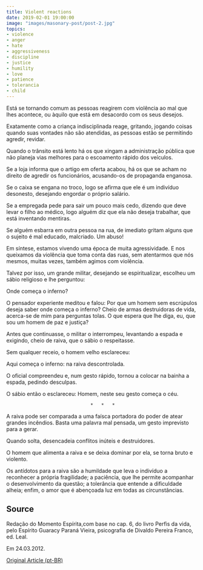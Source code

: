 ```yaml
---
title: Violent reactions
date: 2019-02-01 19:00:00
image: "images/masonary-post/post-2.jpg"
topics: 
- violence
- anger
- hate
- aggressiveness
- discipline
- justice
- humility
- love
- patience
- tolerancia
- child
---
```


Está se tornando comum as pessoas reagirem com violência ao mal que lhes
acontece, ou àquilo que está em desacordo com os seus desejos.

Exatamente como a criança indisciplinada reage, gritando, jogando coisas quando
suas vontades não são atendidas, as pessoas estão se permitindo agredir,
revidar.

Quando o trânsito está lento há os que xingam a administração pública que não
planeja vias melhores para o escoamento rápido dos veículos.

Se a loja informa que o artigo em oferta acabou, há os que se acham no direito
de agredir os funcionários, acusando-os de propaganda enganosa.

Se o caixa se engana no troco, logo se afirma que ele é um indivíduo desonesto,
desejando engordar o próprio salário.

Se a empregada pede para sair um pouco mais cedo, dizendo que deve levar o
filho ao médico, logo alguém diz que ela não deseja trabalhar, que está
inventando mentiras.

Se alguém esbarra em outra pessoa na rua, de imediato gritam alguns que o
sujeito é mal educado, malcriado. Um abuso!

Em síntese, estamos vivendo uma época de muita agressividade. E nos queixamos
da violência que toma conta das ruas, sem atentarmos que nós mesmos, muitas
vezes, também agimos com violência.

Talvez por isso, um grande militar, desejando se espiritualizar, escolheu um
sábio religioso e lhe perguntou:

Onde começa o inferno?

O pensador experiente meditou e falou: Por que um homem sem escrúpulos deseja
saber onde começa o inferno? Cheio de armas destruidoras de vida, acerca-se de
mim para perguntas tolas. O que espera que lhe diga, eu, que sou um homem de
paz e justiça?

Antes que continuasse, o militar o interrompeu, levantando a espada e exigindo,
cheio de raiva, que o sábio o respeitasse.

Sem qualquer receio, o homem velho esclareceu:

Aqui começa o inferno: na raiva descontrolada.

O oficial compreendeu e, num gesto rápido, tornou a colocar na bainha a espada,
pedindo desculpas.

O sábio então o esclareceu: Homem, neste seu gesto começa o céu.

                                   *   *   *

A raiva pode ser comparada a uma faísca portadora do poder de atear grandes
incêndios. Basta uma palavra mal pensada, um gesto imprevisto para a gerar.

Quando solta, desencadeia conflitos inúteis e destruidores.

O homem que alimenta a raiva e se deixa dominar por ela, se torna bruto e
violento.

Os antídotos para a raiva são a humildade que leva o indivíduo a reconhecer a
própria fragilidade; a paciência, que lhe permite acompanhar o desenvolvimento
da questão; a tolerância que entende a dificuldade alheia; enfim, o amor que é
abençoada luz em todas as circunstâncias.
 

## Source
Redação do Momento Espírita,com base no cap. 6, do livro Perfis
da vida, pelo Espírito Guaracy Paraná Vieira, psicografia
de Divaldo Pereira Franco, ed. Leal.

Em 24.03.2012.

[Original Article (pt-BR)](http://www.momento.com.br/pt/ler_texto.php?id=3382)



